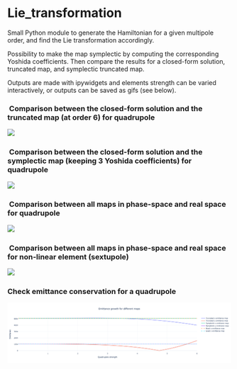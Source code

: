 # Lie_transformation

Small Python module to generate the Hamiltonian for a given multipole order, and find the Lie transformation accordingly.

Possibility to make the map symplectic by computing the corresponding Yoshida coefficients. Then compare the results for a closed-form solution, truncated map, and symplectic truncated map.

Outputs are made with ipywidgets and elements strength can be varied interactively, or outputs can be saved as gifs (see below).

###  Comparison between the closed-form solution and the truncated map (at order 6) for quadrupole

![](https://github.com/ColasDroin/Lie_transformation/blob/master/gifs/1.gif)

###  Comparison between the closed-form solution and the symplectic map (keeping 3 Yoshida coefficients) for quadrupole

![](https://github.com/ColasDroin/Lie_transformation/blob/master/gifs/2.gif)

###  Comparison between all maps in phase-space and real space for quadrupole

![](https://github.com/ColasDroin/Lie_transformation/blob/master/gifs/3.gif)

###  Comparison between all maps in phase-space and real space for non-linear element (sextupole)

![](https://github.com/ColasDroin/Lie_transformation/blob/master/gifs/4.gif)

### Check emittance conservation for a quadrupole

![](https://github.com/ColasDroin/Lie_transformation/blob/master/pngs/emittance.png)
